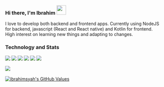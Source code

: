 ### Hi there, I'm Ibrahim <img src="https://raw.githubusercontent.com/MartinHeinz/MartinHeinz/master/wave.gif" width="30px">
I love to develop both backend and frontend apps. Currently using NodeJS for backend, javascript (React and React native) and Kotlin for frontend. High interest on learning new things and adapting to changes. 


### Technology and Stats
![](https://img.shields.io/badge/OS-Linux-informational?style=flat&logo=linux&logoColor=white&color=FCC624)
![](https://img.shields.io/badge/Code-JavaScript-informational?style=flat&logo=javascript&logoColor=white&color=F7DF1E)
![](https://img.shields.io/badge/Code-Kotlin-informational?style=flat&logo=kotlin&logoColor=white&color=0095D5)
![](https://img.shields.io/badge/Library-React-informational?style=flat&logo=react&logoColor=white&color=61DAFB)
![](https://img.shields.io/badge/Tools-PostgreSQL-informational?style=flat&logo=postgresql&logoColor=white&color=336791)
![](https://img.shields.io/badge/Tools-Docker-informational?style=flat&logo=docker&logoColor=white&color=2496ED)

  <a href="https://github.com/Ibrahimsyah/ibrahimsyah">
    <img align="center" src="https://github-readme-stats.vercel.app/api/top-langs/?username=ibrahimsyah&hide=php,css,html, jupyter%20notebook&text_color=c9cacc&title_color=ffffff&icon_color=2bbc8a&bg_color=1d1f21&count_private=true" />
  </a>
  
  <br/>
  <br/>
  <a href="https://github.com/Ibrahimsyah/ibrahimsyah">
    <img align="center" src="https://github-readme-stats.vercel.app/api?username=ibrahimsyah&show_icons=true&line_height=27&count_private=true&title_color=ffffff&text_color=c9cacc&icon_color=2bbc8a&bg_color=1d1f21&hide=issues" alt="ibrahimsyah's GitHub Values" />
  </a>

<!--
**Ibrahimsyah/ibrahimsyah** is a ✨ _special_ ✨ repository because its `README.md` (this file) appears on your GitHub profile.

Here are some ideas to get you started:

- 🔭 I’m currently working on ...
- 🌱 I’m currently learning ...
- 👯 I’m looking to collaborate on ...
- 🤔 I’m looking for help with ...
- 💬 Ask me about ...
- 📫 How to reach me: ...
- 😄 Pronouns: ...
- ⚡ Fun fact: ...
-->
